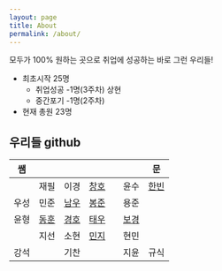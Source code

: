 ```yaml
---
layout: page
title: About
permalink: /about/
---
```


모두가 100% 원하는 곳으로 취업에 성공하는 바로 그런 우리들!

* 최초시작 25명
  * 취업성공 -1명(3주차) 상현
  * 중간포기 -1명(2주차)
* 현재 총원 23명

## 우리들 github

|쌤|  |  |  |  |  |문|
|:---:|:---:|:---:|:---:|:---:|:---:|:---:|
||재필|이경|[창호](https://github.com/changhonam)||윤수|[한빈](https://github.com/Mombin)|
|우성|민준|[남우](https://github.com/NamWoo)|[봉준](https://github.com/iambongjun)||용준||
|윤형|[동훈](https://github.com/Baccas-Kim?tab=repositories)|[경호](https://github.com/bkh751)|[태우](https://github.com/taewookimmr)||[보경](https://github.com/boku-kim)||
|  |지선|소현|[민지](https://github.com/youminji)||현민||
|강석|  |기찬|  ||지윤|규식|



<!-- [jekyll-organization]: https://github.com/jekyll -->
